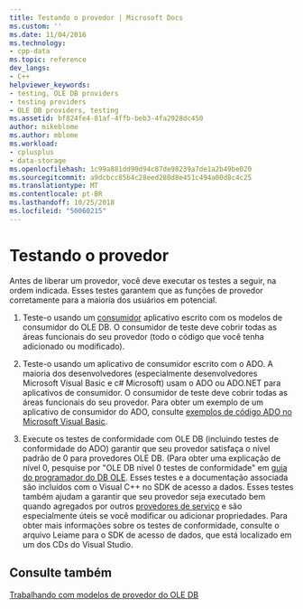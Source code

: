 ```yaml
---
title: Testando o provedor | Microsoft Docs
ms.custom: ''
ms.date: 11/04/2016
ms.technology:
- cpp-data
ms.topic: reference
dev_langs:
- C++
helpviewer_keywords:
- testing, OLE DB providers
- testing providers
- OLE DB providers, testing
ms.assetid: bf824fe4-81af-4ffb-beb3-4fa2928dc450
author: mikeblome
ms.author: mblome
ms.workload:
- cplusplus
- data-storage
ms.openlocfilehash: 1c99a881dd90d94c87de98239a7de1a2b49be020
ms.sourcegitcommit: a9dcbcc85b4c28eed280d8e451c494a00d8c4c25
ms.translationtype: MT
ms.contentlocale: pt-BR
ms.lasthandoff: 10/25/2018
ms.locfileid: "50060215"
---
```

# <a name="testing-your-provider"></a>Testando o provedor

Antes de liberar um provedor, você deve executar os testes a seguir, na ordem indicada. Esses testes garantem que as funções de provedor corretamente para a maioria dos usuários em potencial.

1. Teste-o usando um [consumidor](../../data/oledb/creating-an-ole-db-consumer.md) aplicativo escrito com os modelos de consumidor do OLE DB. O consumidor de teste deve cobrir todas as áreas funcionais do seu provedor (todo o código que você tenha adicionado ou modificado).

1. Teste-o usando um aplicativo de consumidor escrito com o ADO. A maioria dos desenvolvedores (especialmente desenvolvedores Microsoft Visual Basic e c# Microsoft) usam o ADO ou ADO.NET para aplicativos de consumidor. O consumidor de teste deve cobrir todas as áreas funcionais do seu provedor. Para obter um exemplo de um aplicativo de consumidor do ADO, consulte [exemplos de código ADO no Microsoft Visual Basic](https://msdn.microsoft.com/library/ms807514.aspx).

1. Execute os testes de conformidade com OLE DB (incluindo testes de conformidade do ADO) garantir que seu provedor satisfaça o nível padrão de 0 para provedores OLE DB. (Para obter uma explicação de nível 0, pesquise por "OLE DB nível 0 testes de conformidade" em [guia do programador do DB OLE](/previous-versions/windows/desktop/ms713643). Esses testes e a documentação associada são incluídos com o Visual C++ no SDK de acesso a dados. Esses testes também ajudam a garantir que seu provedor seja executado bem quando agregados por outros [provedores de serviço](../../data/oledb/ole-db-resource-pooling-and-services.md) e são especialmente úteis se você modificar ou adicionar propriedades. Para obter mais informações sobre os testes de conformidade, consulte o arquivo Leiame para o SDK de acesso de dados, que está localizado em um dos CDs do Visual Studio.

## <a name="see-also"></a>Consulte também

[Trabalhando com modelos de provedor do OLE DB](../../data/oledb/working-with-ole-db-provider-templates.md)